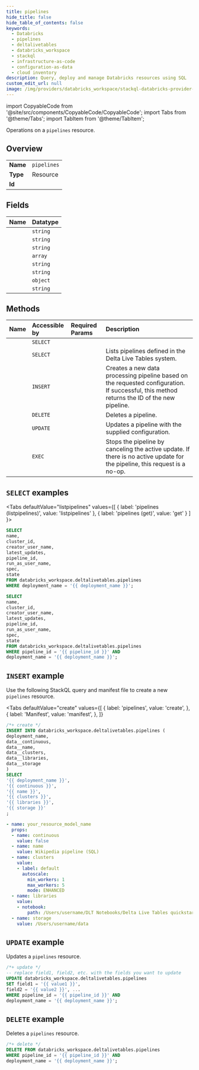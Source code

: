 ```yaml
---
title: pipelines
hide_title: false
hide_table_of_contents: false
keywords:
  - Databricks
  - pipelines
  - deltalivetables
  - databricks_workspace
  - stackql
  - infrastructure-as-code
  - configuration-as-data
  - cloud inventory
description: Query, deploy and manage Databricks resources using SQL
custom_edit_url: null
image: /img/providers/databricks_workspace/stackql-databricks-provider-featured-image.png
---
```


import CopyableCode from '@site/src/components/CopyableCode/CopyableCode';
import Tabs from '@theme/Tabs';
import TabItem from '@theme/TabItem';

Operations on a <code>pipelines</code> resource.  

## Overview
<table><tbody>
<tr><td><b>Name</b></td><td><code>pipelines</code></td></tr>
<tr><td><b>Type</b></td><td>Resource</td></tr>
<tr><td><b>Id</b></td><td><CopyableCode code="databricks_workspace.deltalivetables.pipelines" /></td></tr>
</tbody></table>

## Fields
| Name | Datatype |
|:-----|:---------|
| <CopyableCode code="name" /> | `string` |
| <CopyableCode code="cluster_id" /> | `string` |
| <CopyableCode code="creator_user_name" /> | `string` |
| <CopyableCode code="latest_updates" /> | `array` |
| <CopyableCode code="pipeline_id" /> | `string` |
| <CopyableCode code="run_as_user_name" /> | `string` |
| <CopyableCode code="spec" /> | `object` |
| <CopyableCode code="state" /> | `string` |

## Methods
| Name | Accessible by | Required Params | Description |
|:-----|:--------------|:----------------|:------------|
| <CopyableCode code="get" /> | `SELECT` | <CopyableCode code="pipeline_id, deployment_name" /> |  |
| <CopyableCode code="listpipelines" /> | `SELECT` | <CopyableCode code="deployment_name" /> | Lists pipelines defined in the Delta Live Tables system. |
| <CopyableCode code="create" /> | `INSERT` | <CopyableCode code="deployment_name" /> | Creates a new data processing pipeline based on the requested configuration. If successful, this method returns the ID of the new pipeline. |
| <CopyableCode code="delete" /> | `DELETE` | <CopyableCode code="pipeline_id, deployment_name" /> | Deletes a pipeline. |
| <CopyableCode code="update" /> | `UPDATE` | <CopyableCode code="pipeline_id, deployment_name" /> | Updates a pipeline with the supplied configuration. |
| <CopyableCode code="stop" /> | `EXEC` | <CopyableCode code="pipeline_id, deployment_name" /> | Stops the pipeline by canceling the active update. If there is no active update for the pipeline, this request is a no-op. |

## `SELECT` examples

<Tabs
    defaultValue="listpipelines"
    values={[
        { label: 'pipelines (listpipelines)', value: 'listpipelines' },
        { label: 'pipelines (get)', value: 'get' }
    ]
}>
<TabItem value="listpipelines">

```sql
SELECT
name,
cluster_id,
creator_user_name,
latest_updates,
pipeline_id,
run_as_user_name,
spec,
state
FROM databricks_workspace.deltalivetables.pipelines
WHERE deployment_name = '{{ deployment_name }}';
```

</TabItem>
<TabItem value="get">

```sql
SELECT
name,
cluster_id,
creator_user_name,
latest_updates,
pipeline_id,
run_as_user_name,
spec,
state
FROM databricks_workspace.deltalivetables.pipelines
WHERE pipeline_id = '{{ pipeline_id }}' AND
deployment_name = '{{ deployment_name }}';
```

</TabItem>
</Tabs>

## `INSERT` example

Use the following StackQL query and manifest file to create a new <code>pipelines</code> resource.

<Tabs
    defaultValue="create"
    values={[
        { label: 'pipelines', value: 'create', },
        { label: 'Manifest', value: 'manifest', },
    ]}
>
<TabItem value="create">

```sql
/*+ create */
INSERT INTO databricks_workspace.deltalivetables.pipelines (
deployment_name,
data__continuous,
data__name,
data__clusters,
data__libraries,
data__storage
)
SELECT 
'{{ deployment_name }}',
'{{ continuous }}',
'{{ name }}',
'{{ clusters }}',
'{{ libraries }}',
'{{ storage }}'
;
```

</TabItem>
<TabItem value="manifest">

```yaml
- name: your_resource_model_name
  props:
  - name: continuous
    value: false
  - name: name
    value: Wikipedia pipeline (SQL)
  - name: clusters
    value:
    - label: default
      autoscale:
        min_workers: 1
        max_workers: 5
        mode: ENHANCED
  - name: libraries
    value:
    - notebook:
        path: /Users/username/DLT Notebooks/Delta Live Tables quickstart (SQL)
  - name: storage
    value: /Users/username/data

```

</TabItem>
</Tabs>

## `UPDATE` example

Updates a <code>pipelines</code> resource.

```sql
/*+ update */
-- replace field1, field2, etc. with the fields you want to update        
UPDATE databricks_workspace.deltalivetables.pipelines
SET field1 = '{{ value1 }}',
field2 = '{{ value2 }}', ...
WHERE pipeline_id = '{{ pipeline_id }}' AND
deployment_name = '{{ deployment_name }}';
```

## `DELETE` example

Deletes a <code>pipelines</code> resource.

```sql
/*+ delete */
DELETE FROM databricks_workspace.deltalivetables.pipelines
WHERE pipeline_id = '{{ pipeline_id }}' AND
deployment_name = '{{ deployment_name }}';
```
